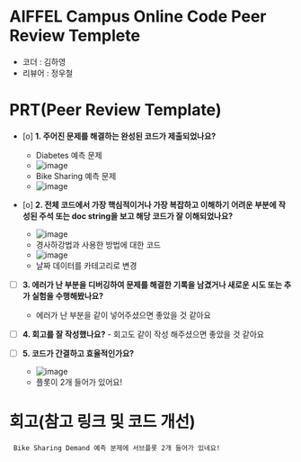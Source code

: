 # AIFFEL Campus Online Code Peer Review Templete
- 코더 : 김하영
- 리뷰어 : 정우철


# PRT(Peer Review Template)
- [o]  **1. 주어진 문제를 해결하는 완성된 코드가 제출되었나요?**
    - Diabetes 예측 문제
    - ![image](https://github.com/user-attachments/assets/0bcf0ee9-e09a-4228-be32-aa23711e79b5)
    - Bike Sharing 예측 문제
    - ![image](https://github.com/user-attachments/assets/ae7a2411-6be6-4682-ab7f-c1049d83750d)

    
- [o]  **2. 전체 코드에서 가장 핵심적이거나 가장 복잡하고 이해하기 어려운 부분에 작성된 
주석 또는 doc string을 보고 해당 코드가 잘 이해되었나요?**
    - ![image](https://github.com/user-attachments/assets/0287690c-76c2-4bed-b2a1-13bf93a194ca)
    - 경사하강법과 사용한 방법에 대한 코드
    - ![image](https://github.com/user-attachments/assets/49d5667f-aa9a-44b1-8895-a1a5fe7dbad0)
    - 날짜 데이터를 카테고리로 변경

        
- [ ]  **3. 에러가 난 부분을 디버깅하여 문제를 해결한 기록을 남겼거나
새로운 시도 또는 추가 실험을 수행해봤나요?**
      - 에러가 난 부분을 같이 넣어주셨으면 좋았을 것 같아요
       
- [ ]  **4. 회고를 잘 작성했나요?**
       - 회고도 같이 작성 해주셨으면 좋았을 것 같아요
       
- [ ]  **5. 코드가 간결하고 효율적인가요?**
      - ![image](https://github.com/user-attachments/assets/8222ead1-d8b9-4040-b7a7-3b4e805a06c6)
      - 플롯이 2개 들어가 있어요!



# 회고(참고 링크 및 코드 개선)
```
 Bike Sharing Demand 예측 분제에 서브플롯 2개 들어가 있네요!
```

